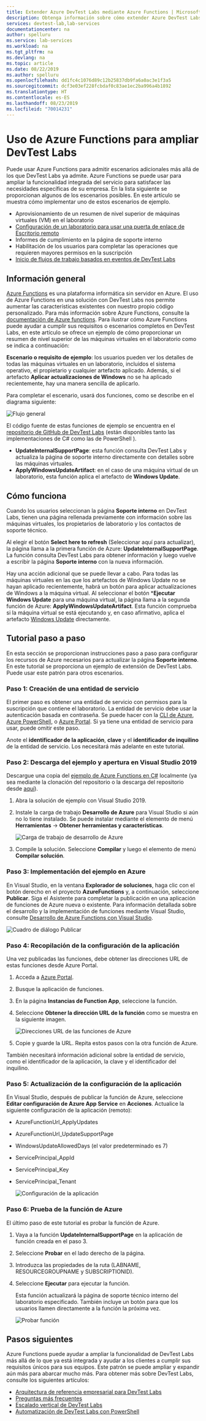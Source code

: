 ```yaml
---
title: Extender Azure DevTest Labs mediante Azure Functions | Microsoft Docs
description: Obtenga información sobre cómo extender Azure DevTest Labs mediante Azure Functions.
services: devtest-lab,lab-services
documentationcenter: na
author: spelluru
ms.service: lab-services
ms.workload: na
ms.tgt_pltfrm: na
ms.devlang: na
ms.topic: article
ms.date: 08/22/2019
ms.author: spelluru
ms.openlocfilehash: dd1fc4c1076d89c12b25837db9fa6a0ac3e1f3a5
ms.sourcegitcommit: dcf3e03ef228fcbdaf0c83ae1ec2ba996a4b1892
ms.translationtype: HT
ms.contentlocale: es-ES
ms.lasthandoff: 08/23/2019
ms.locfileid: "70014231"
---
```

# <a name="use-azure-functions-to-extend-devtest-labs"></a>Uso de Azure Functions para ampliar DevTest Labs
Puede usar Azure Functions para admitir escenarios adicionales más allá de los que DevTest Labs ya admite. Azure Functions se puede usar para ampliar la funcionalidad integrada del servicio para satisfacer las necesidades específicas de su empresa. En la lista siguiente se proporcionan algunos de los escenarios posibles. En este artículo se muestra cómo implementar uno de estos escenarios de ejemplo.

- Aprovisionamiento de un resumen de nivel superior de máquinas virtuales (VM) en el laboratorio
- [Configuración de un laboratorio para usar una puerta de enlace de Escritorio remoto](configure-lab-remote-desktop-gateway.md)
- Informes de cumplimiento en la página de soporte interno
- Habilitación de los usuarios para completar las operaciones que requieren mayores permisos en la suscripción
- [Inicio de flujos de trabajo basados en eventos de DevTest Labs](https://github.com/RogerBestMsft/DTL-SecureArtifactData)

## <a name="overview"></a>Información general
[Azure Functions](../azure-functions/functions-overview.md) es una plataforma informática sin servidor en Azure. El uso de Azure Functions en una solución con DevTest Labs nos permite aumentar las características existentes con nuestro propio código personalizado. Para más información sobre Azure Functions, consulte la [documentación de Azure functions](../azure-functions/functions-overview.md). Para ilustrar cómo Azure Functions puede ayudar a cumplir sus requisitos o escenarios completos en DevTest Labs, en este artículo se ofrece un ejemplo de cómo proporcionar un resumen de nivel superior de las máquinas virtuales en el laboratorio como se indica a continuación:

**Escenario o requisito de ejemplo**: los usuarios pueden ver los detalles de todas las máquinas virtuales en un laboratorio, incluidos el sistema operativo, el propietario y cualquier artefacto aplicado.  Además, si el artefacto **Aplicar actualizaciones de Windows** no se ha aplicado recientemente, hay una manera sencilla de aplicarlo.

Para completar el escenario, usará dos funciones, como se describe en el diagrama siguiente:  

![Flujo general](./media/extend-devtest-labs-azure-functions/flow.png)

El código fuente de estas funciones de ejemplo se encuentra en el [repositorio de GitHub de DevTest Labs](https://github.com/Azure/azure-devtestlab/tree/master/samples/DevTestLabs/AzureFunctions) (están disponibles tanto las implementaciones de C# como las de PowerShell ).

- **UpdateInternalSupportPage**: esta función consulta DevTest Labs y actualiza la página de soporte interno directamente con detalles sobre las máquinas virtuales.
- **ApplyWindowsUpdateArtifact**: en el caso de una máquina virtual de un laboratorio, esta función aplica el artefacto de **Windows Update**.

## <a name="how-it-works"></a>Cómo funciona
Cuando los usuarios seleccionan la página **Soporte interno** en DevTest Labs, tienen una página rellenada previamente con información sobre las máquinas virtuales, los propietarios de laboratorio y los contactos de soporte técnico.  

Al elegir el botón **Select here to refresh** (Seleccionar aquí para actualizar), la página llama a la primera función de Azure: **UpdateInternalSupportPage**. La función consulta DevTest Labs para obtener información y luego vuelve a escribir la página **Soporte interno** con la nueva información.

Hay una acción adicional que se puede llevar a cabo. Para todas las máquinas virtuales en las que los artefactos de Windows Update no se hayan aplicado recientemente, habrá un botón para aplicar actualizaciones de Windows a la máquina virtual. Al seleccionar el botón ***Ejecutar Windows Update** para una máquina virtual, la página llama a la segunda función de Azure: **ApplyWindowsUpdateArtifact**. Esta función comprueba si la máquina virtual se está ejecutando y, en caso afirmativo, aplica el artefacto [Windows Update](https://github.com/Azure/azure-devtestlab/tree/master/Artifacts/windows-install-windows-updates) directamente.

## <a name="step-by-step-walkthrough"></a>Tutorial paso a paso
En esta sección se proporcionan instrucciones paso a paso para configurar los recursos de Azure necesarios para actualizar la página **Soporte interno**. En este tutorial se proporciona un ejemplo de extensión de DevTest Labs. Puede usar este patrón para otros escenarios.

### <a name="step-1-create-a-service-principal"></a>Paso 1: Creación de una entidad de servicio 
El primer paso es obtener una entidad de servicio con permisos para la suscripción que contiene el laboratorio. La entidad de servicio debe usar la autenticación basada en contraseña. Se puede hacer con la [CLI de Azure](/cli/azure/create-an-azure-service-principal-azure-cli?view=azure-cli-latest), [Azure PowerShell](/powershell/azure/create-azure-service-principal-azureps?view=azps-2.5.0), o [Azure Portal](../active-directory/develop/howto-create-service-principal-portal.md). Si ya tiene una entidad de servicio para usar, puede omitir este paso.

Anote el **identificador de la aplicación**, **clave** y el **identificador de inquilino** de la entidad de servicio. Los necesitará más adelante en este tutorial. 

### <a name="step-2-download-the-sample-and-open-in-visual-studio-2019"></a>Paso 2: Descarga del ejemplo y apertura en Visual Studio 2019
Descargue una copia del [ejemplo de Azure Functions en C#](https://github.com/Azure/azure-devtestlab/tree/master/samples/DevTestLabs/AzureFunctions/CSharp) localmente (ya sea mediante la clonación del repositorio o la descarga del repositorio desde [aquí](https://github.com/Azure/azure-devtestlab/archive/master.zip)).  

1. Abra la solución de ejemplo con Visual Studio 2019.  
1. Instale la carga de trabajo **Desarrollo de Azure** para Visual Studio si aún no lo tiene instalado. Se puede instalar mediante el elemento de menú **Herramientas** -> **Obtener herramientas y características**.

    ![Carga de trabajo de desarrollo de Azure](./media/extend-devtest-labs-azure-functions/azure-development-workload-vs.png)
1. Compile la solución. Seleccione **Compilar** y luego el elemento de menú **Compilar solución**.

### <a name="step-3-deploy-the-sample-to-azure"></a>Paso 3: Implementación del ejemplo en Azure
En Visual Studio, en la ventana **Explorador de soluciones**, haga clic con el botón derecho en el proyecto **AzureFunctions** y, a continuación, seleccione **Publicar**. Siga el Asistente para completar la publicación en una aplicación de funciones de Azure nueva o existente. Para información detallada sobre el desarrollo y la implementación de funciones mediante Visual Studio, consulte [Desarrollo de Azure Functions con Visual Studio](../azure-functions/functions-develop-vs.md).

![Cuadro de diálogo Publicar](./media/extend-devtest-labs-azure-functions/publish-dialog.png)


### <a name="step-4--gather-application-settings"></a>Paso 4:  Recopilación de la configuración de la aplicación
Una vez publicadas las funciones, debe obtener las direcciones URL de estas funciones desde Azure Portal. 

1. Acceda a [Azure Portal](https://portal.azure.com). 
1. Busque la aplicación de funciones.
1. En la página **Instancias de Function App**, seleccione la función. 
1. Seleccione **Obtener la dirección URL de la función** como se muestra en la siguiente imagen. 

    ![Direcciones URL de las funciones de Azure](./media/extend-devtest-labs-azure-functions/function-url.png)
4. Copie y guarde la URL. Repita estos pasos con la otra función de Azure. 

También necesitará información adicional sobre la entidad de servicio, como el identificador de la aplicación, la clave y el identificador del inquilino.


### <a name="step-5--update-application-settings"></a>Paso 5:  Actualización de la configuración de la aplicación
En Visual Studio, después de publicar la función de Azure, seleccione **Editar configuración de Azure App Service** en **Acciones**. Actualice la siguiente configuración de la aplicación (remoto):

- AzureFunctionUrl_ApplyUpdates
- AzureFunctionUrl_UpdateSupportPage
- WindowsUpdateAllowedDays (el valor predeterminado es 7)
- ServicePrincipal_AppId
- ServicePrincipal_Key
- ServicePrincipal_Tenant

    ![Configuración de la aplicación](./media/extend-devtest-labs-azure-functions/application-settings.png)

### <a name="step-6-test-the-azure-function"></a>Paso 6: Prueba de la función de Azure
El último paso de este tutorial es probar la función de Azure.  

1. Vaya a la función **UpdateInternalSupportPage** en la aplicación de función creada en el paso 3. 
1. Seleccione **Probar** en el lado derecho de la página. 
1. Introduzca las propiedades de la ruta (LABNAME, RESOURCEGROUPNAME y SUBSCRIPTIONID).
1. Seleccione **Ejecutar** para ejecutar la función.  

    Esta función actualizará la página de soporte técnico interno del laboratorio especificado. También incluye un botón para que los usuarios llamen directamente a la función la próxima vez.

    ![Probar función](./media/extend-devtest-labs-azure-functions/test-function.png)

## <a name="next-steps"></a>Pasos siguientes
Azure Functions puede ayudar a ampliar la funcionalidad de DevTest Labs más allá de lo que ya está integrada y ayudar a los clientes a cumplir sus requisitos únicos para sus equipos. Este patrón se puede ampliar y expandir aún más para abarcar mucho más.  Para obtener más sobre DevTest Labs, consulte los siguientes artículos: 

- [Arquitectura de referencia empresarial para DevTest Labs](devtest-lab-reference-architecture.md)
- [Preguntas más frecuentes](devtest-lab-faq.md)
- [Escalado vertical de DevTest Labs](devtest-lab-guidance-scale.md)
- [Automatización de DevTest Labs con PowerShell](https://github.com/Azure/azure-devtestlab/tree/master/samples/DevTestLabs/Modules/Library/Tests)








